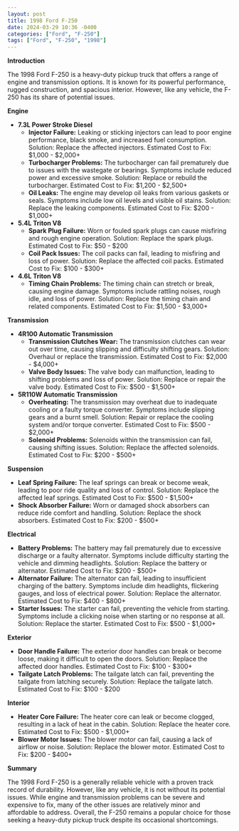 ```yaml
---
layout: post
title: 1998 Ford F-250
date: 2024-03-29 10:36 -0400
categories: ["Ford", "F-250"]
tags: ["Ford", "F-250", "1998"]
---
```

**Introduction**

The 1998 Ford F-250 is a heavy-duty pickup truck that offers a range of engine and transmission options. It is known for its powerful performance, rugged construction, and spacious interior. However, like any vehicle, the F-250 has its share of potential issues.

**Engine**

* **7.3L Power Stroke Diesel**
    * **Injector Failure:** Leaking or sticking injectors can lead to poor engine performance, black smoke, and increased fuel consumption. Solution: Replace the affected injectors. Estimated Cost to Fix: $1,000 - $2,000+
    * **Turbocharger Problems:** The turbocharger can fail prematurely due to issues with the wastegate or bearings. Symptoms include reduced power and excessive smoke. Solution: Replace or rebuild the turbocharger. Estimated Cost to Fix: $1,200 - $2,500+
    * **Oil Leaks:** The engine may develop oil leaks from various gaskets or seals. Symptoms include low oil levels and visible oil stains. Solution: Replace the leaking components. Estimated Cost to Fix: $200 - $1,000+
* **5.4L Triton V8**
    * **Spark Plug Failure:** Worn or fouled spark plugs can cause misfiring and rough engine operation. Solution: Replace the spark plugs. Estimated Cost to Fix: $50 - $200
    * **Coil Pack Issues:** The coil packs can fail, leading to misfiring and loss of power. Solution: Replace the affected coil packs. Estimated Cost to Fix: $100 - $300+
* **4.6L Triton V8**
    * **Timing Chain Problems:** The timing chain can stretch or break, causing engine damage. Symptoms include rattling noises, rough idle, and loss of power. Solution: Replace the timing chain and related components. Estimated Cost to Fix: $1,500 - $3,000+

**Transmission**

* **4R100 Automatic Transmission**
    * **Transmission Clutches Wear:** The transmission clutches can wear out over time, causing slipping and difficulty shifting gears. Solution: Overhaul or replace the transmission. Estimated Cost to Fix: $2,000 - $4,000+
    * **Valve Body Issues:** The valve body can malfunction, leading to shifting problems and loss of power. Solution: Replace or repair the valve body. Estimated Cost to Fix: $500 - $1,500+
* **5R110W Automatic Transmission**
    * **Overheating:** The transmission may overheat due to inadequate cooling or a faulty torque converter. Symptoms include slipping gears and a burnt smell. Solution: Repair or replace the cooling system and/or torque converter. Estimated Cost to Fix: $500 - $2,000+
    * **Solenoid Problems:** Solenoids within the transmission can fail, causing shifting issues. Solution: Replace the affected solenoids. Estimated Cost to Fix: $200 - $500+

**Suspension**

* **Leaf Spring Failure:** The leaf springs can break or become weak, leading to poor ride quality and loss of control. Solution: Replace the affected leaf springs. Estimated Cost to Fix: $500 - $1,500+
* **Shock Absorber Failure:** Worn or damaged shock absorbers can reduce ride comfort and handling. Solution: Replace the shock absorbers. Estimated Cost to Fix: $200 - $500+

**Electrical**

* **Battery Problems:** The battery may fail prematurely due to excessive discharge or a faulty alternator. Symptoms include difficulty starting the vehicle and dimming headlights. Solution: Replace the battery or alternator. Estimated Cost to Fix: $200 - $500+
* **Alternator Failure:** The alternator can fail, leading to insufficient charging of the battery. Symptoms include dim headlights, flickering gauges, and loss of electrical power. Solution: Replace the alternator. Estimated Cost to Fix: $400 - $800+
* **Starter Issues:** The starter can fail, preventing the vehicle from starting. Symptoms include a clicking noise when starting or no response at all. Solution: Replace the starter. Estimated Cost to Fix: $500 - $1,000+

**Exterior**

* **Door Handle Failure:** The exterior door handles can break or become loose, making it difficult to open the doors. Solution: Replace the affected door handles. Estimated Cost to Fix: $100 - $300+
* **Tailgate Latch Problems:** The tailgate latch can fail, preventing the tailgate from latching securely. Solution: Replace the tailgate latch. Estimated Cost to Fix: $100 - $200

**Interior**

* **Heater Core Failure:** The heater core can leak or become clogged, resulting in a lack of heat in the cabin. Solution: Replace the heater core. Estimated Cost to Fix: $500 - $1,000+
* **Blower Motor Issues:** The blower motor can fail, causing a lack of airflow or noise. Solution: Replace the blower motor. Estimated Cost to Fix: $200 - $400+

**Summary**

The 1998 Ford F-250 is a generally reliable vehicle with a proven track record of durability. However, like any vehicle, it is not without its potential issues. While engine and transmission problems can be severe and expensive to fix, many of the other issues are relatively minor and affordable to address. Overall, the F-250 remains a popular choice for those seeking a heavy-duty pickup truck despite its occasional shortcomings.
